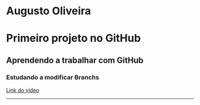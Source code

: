 # Augusto Oliveira

# Primeiro projeto no GitHub
## Aprendendo a trabalhar com GitHub
### Estudando a modificar Branchs

[Link do vídeo](https://www.youtube.com/watch?v=QTvm4KmC_2)

---